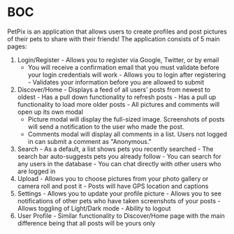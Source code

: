 # BOC

PetPix is an application that allows users to create profiles and post pictures of their pets to share with their friends! The application consists of 5 main pages:

  1. Login/Register
    - Allows you to register via Google, Twitter, or by email
        - You will receive a confirmation email that you must validate before your login credentials will work
    - Allows you to login after registering
    - Validates your information before you are allowed to submit
  2. Discover/Home
    - Displays a feed of all users' posts from newest to oldest
    - Has a pull down functionality to refresh posts
    - Has a pull up functionality to load more older posts
    - All pictures and comments will open up its own modal
      - Picture modal will display the full-sized image. Screenshots of posts will send a notification to the user who made the post.
      - Comments modal will display all comments in a list. Users not logged in can submit a comment as "Anonymous."
  3. Search
    - As a default, a list shows pets you recently searched
    - The search bar auto-suggests pets you already follow
    - You can search for any users in the database
    - You can chat directly with other users who are logged in
  4. Upload
    - Allows you to choose pictures from your photo gallery or camera roll and post it
    - Posts will have GPS location and captions
  5. Settings
    - Allows you to update your profile picture
    - Allows you to see notifications of other pets who have taken screenshots of your posts
    - Allows toggling of Light/Dark mode
    - Ability to logout
  6. User Profile
    - Similar functionality to Discover/Home page with the main difference being that all posts will be yours only
